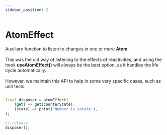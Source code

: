 ```yaml
---
sidebar_position: 2
---
```


# AtomEffect

Auxiliary function to listen to changes in one or more **Atom**.<br></br>
This was the old way of listening to the effects of reactivities, and using the
hook **useAtomEffect()** will always be the best option, as it handles the
life cycle automatically.<br></br>
However, we maintain this API to help in some very specific cases, such as
unit tests.

```dart

final disposer = atomEffect(
    (get) => get(counterState),
    (state) => print('Number is $state'),
);

// release
disposer();
```





